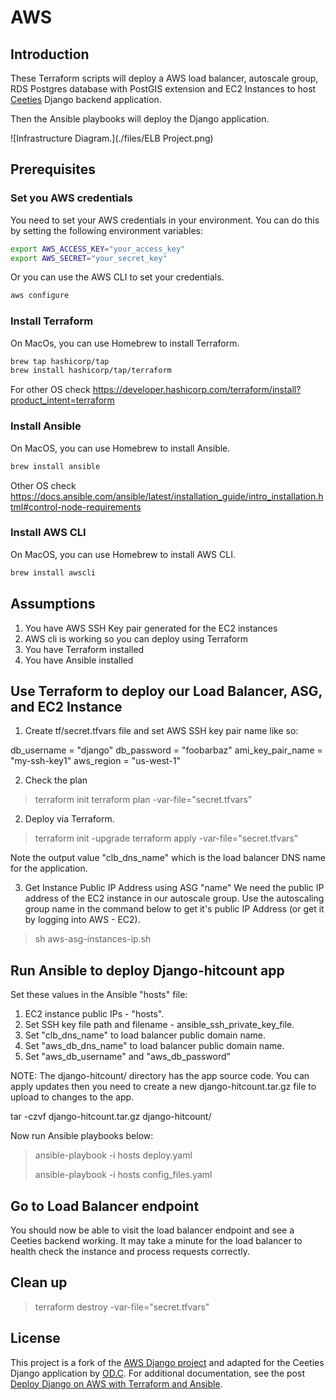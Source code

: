# AWS 


## Introduction

These Terraform scripts will deploy a AWS load balancer, autoscale group, RDS Postgres database with PostGIS extension 
and EC2 Instances to host [Ceeties](https://ceeties.com) Django backend application. 

Then the Ansible playbooks will deploy the Django application.

![Infrastructure Diagram.](./files/ELB Project.png)


## Prerequisites

### Set you AWS credentials

You need to set your AWS credentials in your environment.  You can do this by setting the following environment variables:

```bash
export AWS_ACCESS_KEY="your_access_key"
export AWS_SECRET="your_secret_key"
```

Or you can use the AWS CLI to set your credentials.

```bash
aws configure
```


### Install Terraform

On MacOs, you can use Homebrew to install Terraform.

```bash
brew tap hashicorp/tap
brew install hashicorp/tap/terraform
```

For other OS check https://developer.hashicorp.com/terraform/install?product_intent=terraform

### Install Ansible

On MacOS, you can use Homebrew to install Ansible.

```bash
brew install ansible
```

Other OS check https://docs.ansible.com/ansible/latest/installation_guide/intro_installation.html#control-node-requirements

### Install AWS CLI

On MacOS, you can use Homebrew to install AWS CLI.

```bash
brew install awscli
```



## Assumptions

1) You have AWS SSH Key pair generated for the EC2 instances
2) AWS cli is working so you can deploy using Terraform
3) You have Terraform installed
4) You have Ansible installed


## Use Terraform to deploy our Load Balancer, ASG, and EC2 Instance

1) Create tf/secret.tfvars file and set AWS SSH key pair name like so:

db_username = "django"
db_password = "foobarbaz"
ami_key_pair_name = "my-ssh-key1"
aws_region = "us-west-1"

2) Check the plan

> terraform init
> terraform plan -var-file="secret.tfvars"

2) Deploy via Terraform.


> terraform init -upgrade
> terraform apply -var-file="secret.tfvars"

Note the output value "clb_dns_name" which is the load balancer DNS name for the application.

3) Get Instance Public IP Address using ASG "name"
We need the public IP address of the EC2 instance in our autoscale group.  Use the autoscaling group name in the command below to get it's public IP Address (or get it by logging into AWS - EC2).

> sh aws-asg-instances-ip.sh


## Run Ansible to deploy Django-hitcount app

Set these values in the Ansible "hosts" file:
1. EC2 instance public IPs - "hosts".
2. Set SSH key file path and filename - ansible_ssh_private_key_file.
3. Set "clb_dns_name" to load balancer public domain name.
4. Set "aws_db_dns_name" to load balancer public domain name.
5. Set "aws_db_username" and "aws_db_password"

NOTE: The django-hitcount/ directory has the app source code.  You can apply updates then you need to create a new django-hitcount.tar.gz file to upload to changes to the app.
 
tar -czvf django-hitcount.tar.gz django-hitcount/

Now run Ansible playbooks below:

> ansible-playbook -i hosts deploy.yaml
>
> ansible-playbook -i hosts config_files.yaml

## Go to Load Balancer endpoint

You should now be able to visit the load balancer endpoint and see a Ceeties backend working. 
It may take a minute for the load balancer to health check the instance and process requests correctly.

## Clean up

> terraform destroy -var-file="secret.tfvars"

## License

This project is a fork of the [AWS Django project](https://github.com/jose-guevarra/aws_django) and adapted for the Ceeties Django application by [OD.C](https://opendev.consulting).
For additional documentation, see the post [Deploy Django on AWS with Terraform and Ansible](https://dataonfire.medium.com/deploy-django-on-aws-with-terraform-and-ansible-part-1-f2eb49b00753).